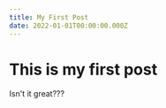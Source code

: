 ```yaml
---
title: My First Post
date: 2022-01-01T00:00:00.000Z
---
```


# This is my first post

Isn't it great???
